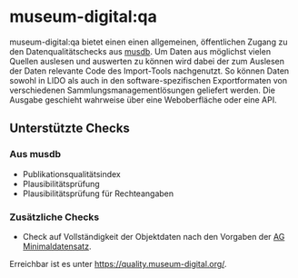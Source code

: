 # museum-digital:qa

museum-digital:qa bietet einen einen allgemeinen, öffentlichen Zugang zu den Datenqualitätschecks aus [musdb](../../musdb/README.md). Um Daten aus möglichst vielen Quellen auslesen und auswerten zu können wird dabei der zum Auslesen der Daten relevante Code des Import-Tools nachgenutzt. So können Daten sowohl in LIDO als auch in den software-spezifischen Exportformaten von verschiedenen Sammlungsmanagementlösungen geliefert werden. Die Ausgabe geschieht wahrweise über eine Weboberfläche oder eine API.

## Unterstützte Checks

### Aus musdb

- Publikationsqualitätsindex
- Plausibilitätsprüfung
- Plausibilitätsprüfung für Rechteangaben

### Zusätzliche Checks

- Check auf Vollständigkeit der Objektdaten nach den Vorgaben der [AG Minimaldatensatz](http://minimaldatensatz.de/).

Erreichbar ist es unter <https://quality.museum-digital.org/>.
